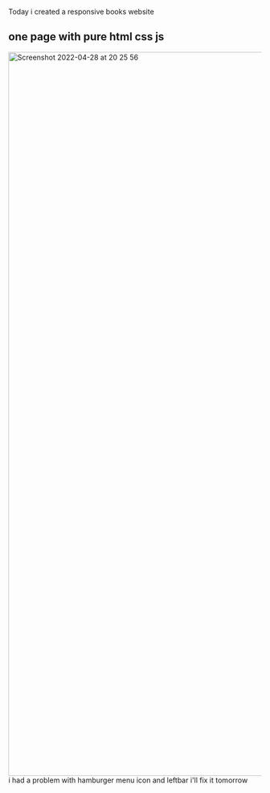 Today i created a responsive books website
## one page with pure html css js
<img width="1440" alt="Screenshot 2022-04-28 at 20 25 56" src="https://user-images.githubusercontent.com/40337716/165871149-b6f87467-8119-44c1-a821-15af1163f521.png">
i had a problem with hamburger menu icon and leftbar i'll fix it tomorrow
